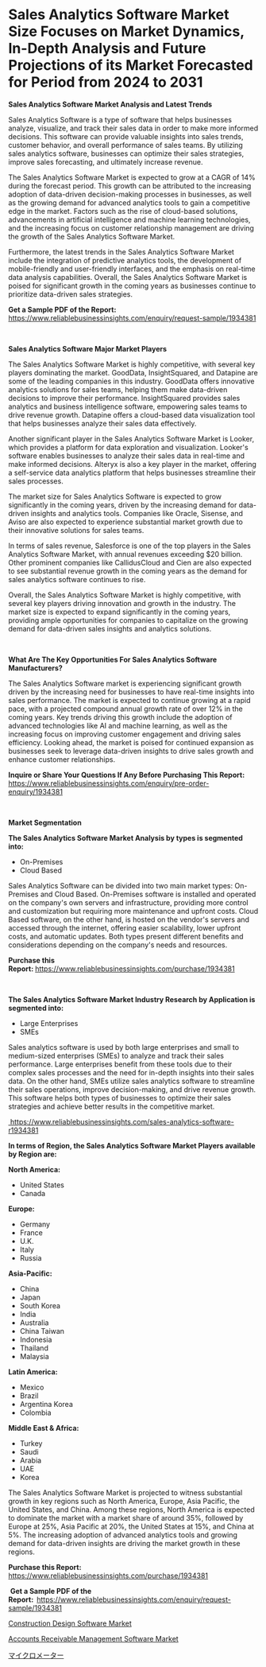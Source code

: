 <p><h1>Sales Analytics Software Market Size Focuses on Market Dynamics, In-Depth Analysis and Future Projections of its Market Forecasted for Period from 2024 to 2031</h1></p><p><strong>Sales Analytics Software Market Analysis and Latest Trends</strong></p>
<p><p>Sales Analytics Software is a type of software that helps businesses analyze, visualize, and track their sales data in order to make more informed decisions. This software can provide valuable insights into sales trends, customer behavior, and overall performance of sales teams. By utilizing sales analytics software, businesses can optimize their sales strategies, improve sales forecasting, and ultimately increase revenue.</p><p>The Sales Analytics Software Market is expected to grow at a CAGR of 14% during the forecast period. This growth can be attributed to the increasing adoption of data-driven decision-making processes in businesses, as well as the growing demand for advanced analytics tools to gain a competitive edge in the market. Factors such as the rise of cloud-based solutions, advancements in artificial intelligence and machine learning technologies, and the increasing focus on customer relationship management are driving the growth of the Sales Analytics Software Market.</p><p>Furthermore, the latest trends in the Sales Analytics Software Market include the integration of predictive analytics tools, the development of mobile-friendly and user-friendly interfaces, and the emphasis on real-time data analysis capabilities. Overall, the Sales Analytics Software Market is poised for significant growth in the coming years as businesses continue to prioritize data-driven sales strategies.</p></p>
<p><strong>Get a Sample PDF of the Report:&nbsp;</strong> <a href="https://www.reliablebusinessinsights.com/enquiry/request-sample/1934381">https://www.reliablebusinessinsights.com/enquiry/request-sample/1934381</a></p>
<p>&nbsp;</p>
<p><strong>Sales Analytics Software Major Market Players</strong></p>
<p><p>The Sales Analytics Software Market is highly competitive, with several key players dominating the market. GoodData, InsightSquared, and Datapine are some of the leading companies in this industry. GoodData offers innovative analytics solutions for sales teams, helping them make data-driven decisions to improve their performance. InsightSquared provides sales analytics and business intelligence software, empowering sales teams to drive revenue growth. Datapine offers a cloud-based data visualization tool that helps businesses analyze their sales data effectively.</p><p>Another significant player in the Sales Analytics Software Market is Looker, which provides a platform for data exploration and visualization. Looker's software enables businesses to analyze their sales data in real-time and make informed decisions. Alteryx is also a key player in the market, offering a self-service data analytics platform that helps businesses streamline their sales processes.</p><p>The market size for Sales Analytics Software is expected to grow significantly in the coming years, driven by the increasing demand for data-driven insights and analytics tools. Companies like Oracle, Sisense, and Aviso are also expected to experience substantial market growth due to their innovative solutions for sales teams.</p><p>In terms of sales revenue, Salesforce is one of the top players in the Sales Analytics Software Market, with annual revenues exceeding $20 billion. Other prominent companies like CallidusCloud and Cien are also expected to see substantial revenue growth in the coming years as the demand for sales analytics software continues to rise.</p><p>Overall, the Sales Analytics Software Market is highly competitive, with several key players driving innovation and growth in the industry. The market size is expected to expand significantly in the coming years, providing ample opportunities for companies to capitalize on the growing demand for data-driven sales insights and analytics solutions.</p></p>
<p>&nbsp;</p>
<p><strong>What Are The Key Opportunities For Sales Analytics Software Manufacturers?</strong></p>
<p><p>The Sales Analytics Software market is experiencing significant growth driven by the increasing need for businesses to have real-time insights into sales performance. The market is expected to continue growing at a rapid pace, with a projected compound annual growth rate of over 12% in the coming years. Key trends driving this growth include the adoption of advanced technologies like AI and machine learning, as well as the increasing focus on improving customer engagement and driving sales efficiency. Looking ahead, the market is poised for continued expansion as businesses seek to leverage data-driven insights to drive sales growth and enhance customer relationships.</p></p>
<p><strong>Inquire or Share Your Questions If Any Before Purchasing This Report:</strong> <a href="https://www.reliablebusinessinsights.com/enquiry/pre-order-enquiry/1934381">https://www.reliablebusinessinsights.com/enquiry/pre-order-enquiry/1934381</a></p>
<p>&nbsp;</p>
<p><strong>Market Segmentation</strong></p>
<p><strong>The Sales Analytics Software Market Analysis by types is segmented into:</strong></p>
<p><ul><li>On-Premises</li><li>Cloud Based</li></ul></p>
<p><p>Sales Analytics Software can be divided into two main market types: On-Premises and Cloud Based. On-Premises software is installed and operated on the company's own servers and infrastructure, providing more control and customization but requiring more maintenance and upfront costs. Cloud Based software, on the other hand, is hosted on the vendor's servers and accessed through the internet, offering easier scalability, lower upfront costs, and automatic updates. Both types present different benefits and considerations depending on the company's needs and resources.</p></p>
<p><strong>Purchase this Report:&nbsp;</strong><a href="https://www.reliablebusinessinsights.com/purchase/1934381">https://www.reliablebusinessinsights.com/purchase/1934381</a></p>
<p>&nbsp;</p>
<p><strong>The Sales Analytics Software Market Industry Research by Application is segmented into:</strong></p>
<p><ul><li>Large Enterprises</li><li>SMEs</li></ul></p>
<p><p>Sales analytics software is used by both large enterprises and small to medium-sized enterprises (SMEs) to analyze and track their sales performance. Large enterprises benefit from these tools due to their complex sales processes and the need for in-depth insights into their sales data. On the other hand, SMEs utilize sales analytics software to streamline their sales operations, improve decision-making, and drive revenue growth. This software helps both types of businesses to optimize their sales strategies and achieve better results in the competitive market.</p></p>
<p><a href="https://www.reliablebusinessinsights.com/sales-analytics-software-r1934381">&nbsp;https://www.reliablebusinessinsights.com/sales-analytics-software-r1934381</a></p>
<p><strong>In terms of Region, the Sales Analytics Software Market Players available by Region are:</strong></p>
<p>
    <p> <strong> North America: </strong>
        <ul>
            <li>United States</li>
            <li>Canada</li>
        </ul>
        </p> 
    <p> <strong> Europe: </strong>
        <ul>
            <li>Germany</li>
            <li>France</li>
            <li>U.K.</li>
            <li>Italy</li>
            <li>Russia</li>
        </ul>
        </p> 
    <p> <strong> Asia-Pacific: </strong>
        <ul>
            <li>China</li>
            <li>Japan</li>
            <li>South Korea</li>
            <li>India</li>
            <li>Australia</li>
            <li>China Taiwan</li>
            <li>Indonesia</li>
            <li>Thailand</li>
            <li>Malaysia</li>
        </ul>
        </p> 
    <p> <strong> Latin America: </strong>
        <ul>
            <li>Mexico</li>
            <li>Brazil</li>
            <li>Argentina Korea</li>
            <li>Colombia</li>
        </ul>
        </p> 
    <p> <strong> Middle East & Africa: </strong>
        <ul>
            <li>Turkey</li>
            <li>Saudi</li>
            <li>Arabia</li>
            <li>UAE</li>
            <li>Korea</li>
        </ul>
    </p>
    </p>
<p><p>The Sales Analytics Software Market is projected to witness substantial growth in key regions such as North America, Europe, Asia Pacific, the United States, and China. Among these regions, North America is expected to dominate the market with a market share of around 35%, followed by Europe at 25%, Asia Pacific at 20%, the United States at 15%, and China at 5%. The increasing adoption of advanced analytics tools and growing demand for data-driven insights are driving the market growth in these regions.</p></p>
<p><strong>Purchase this Report: </strong><a href="https://www.reliablebusinessinsights.com/purchase/1934381">https://www.reliablebusinessinsights.com/purchase/1934381</a></p>
<p>&nbsp;<strong>Get a Sample PDF of the Report:&nbsp;&nbsp;</strong><a href="https://www.reliablebusinessinsights.com/enquiry/request-sample/1934381">https://www.reliablebusinessinsights.com/enquiry/request-sample/1934381</a></p>
<p><strong></strong></p>
<p><p><a href="https://github.com/DeonteStanton2023/Market-Research-Report-List-2/blob/main/construction-design-software-market.md">Construction Design Software Market</a></p><p><a href="https://github.com/Glendatilghmankmgz0rbhwpy/Market-Research-Report-List-4/blob/main/accounts-receivable-management-software-market.md">Accounts Receivable Management Software Market</a></p><p><a href="https://medium.com/@barbarakss89/%E6%AC%A1%E3%81%AE%E6%96%87%E3%82%92%E6%97%A5%E6%9C%AC%E8%AA%9E%E3%81%AB%E7%BF%BB%E8%A8%B3%E3%81%97%E3%81%A6%E3%81%8F%E3%81%A0%E3%81%95%E3%81%84-%E3%82%B0%E3%83%AD%E3%83%BC%E3%83%90%E3%83%AB%E3%83%9E%E3%82%A4%E3%82%AF%E3%83%AD%E3%83%A1%E3%83%BC%E3%82%BF%E5%B8%82%E5%A0%B4%E3%81%AE%E5%8B%95%E5%90%91-%E4%BA%88%E6%B8%AC-%E3%81%8A%E3%82%88%E3%81%B3%E5%BD%B1%E9%9F%BF%E5%88%86%E6%9E%90-2024%E5%B9%B4-2031%E5%B9%B4-%E3%81%8C179%E3%83%9A%E3%83%BC%E3%82%B8%E3%81%A7%E7%B6%B2%E7%BE%85%E3%81%95%E3%82%8C%E3%81%A6%E3%81%84%E3%81%BE%E3%81%99-20f3157e378f">マイクロメーター</a></p></p>